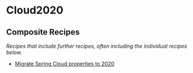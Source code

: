 # Cloud2020

## Composite Recipes

_Recipes that include further recipes, often including the individual recipes below._

* [Migrate Spring Cloud properties to 2020](./springcloudproperties_2020.md)


